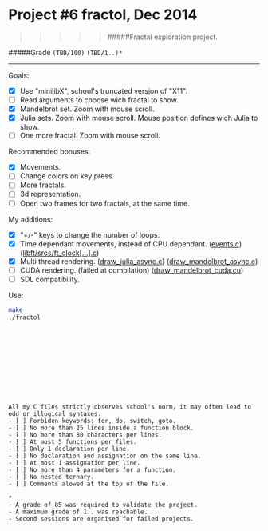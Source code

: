 # Project #6 fractol, Dec 2014
>>>>> #####Fractal exploration project.

#####Grade ``(TBD/100)`` ``(TBD/1..)*``
--------  -----------------------
Goals:
- [X] Use "minilibX", school's truncated version of "X11".
- [ ] Read arguments to choose wich fractal to show.
- [X] Mandelbrot set. Zoom with mouse scroll.
- [X] Julia sets. Zoom with mouse scroll. Mouse position defines wich Julia to show.
- [ ] One more fractal. Zoom with mouse scroll.

Recommended bonuses:
- [X] Movements.
- [ ] Change colors on key press.
- [ ] More fractals.
- [ ] 3d representation.
- [ ] Open two frames for two fractals, at the same time.

My additions:
- [X] "+/-" keys to change the number of loops.
- [X] Time dependant movements, instead of CPU dependant. ([events.c](https://github.com/Ngoguey42/proj06_graph_fractol/blob/master/events.c)) ([libft/srcs/ft_clock[...].c](https://github.com/Ngoguey42/proj06_graph_fractol/tree/master/libft/srcs))
- [X] Multi thread rendering. ([draw_julia_async.c](https://github.com/Ngoguey42/proj06_graph_fractol/blob/master/draw_julia_async.c)) ([draw_mandelbrot_async.c](https://github.com/Ngoguey42/proj06_graph_fractol/blob/master/draw_mandelbrot_async.c))
- [ ] CUDA rendering. (failed at compilation) ([draw_mandelbrot_cuda.cu](https://github.com/Ngoguey42/proj06_graph_fractol/blob/master/draw_mandelbrot_cuda.cu))
- [ ] SDL compatibility.

Use:
```sh
make
./fractol 
```
<br><br><br><br><br><br><br><br>


```
All my C files strictly observes school's norm, it may often lead to odd or illogical syntaxes.
- [ ] Forbiden keywords: for, do, switch, goto.
- [ ] No more than 25 lines inside a function block.
- [ ] No more than 80 characters per lines.
- [ ] At most 5 functions per files.
- [ ] Only 1 declaration per line.  
- [ ] No declaration and assignation on the same line.
- [ ] At most 1 assignation per line.
- [ ] No more than 4 parameters for a function.
- [ ] No nested ternary.
- [ ] Comments alowed at the top of the file.
```
```
*
- A grade of 85 was required to validate the project.
- A maximum grade of 1.. was reachable.
- Second sessions are organised for failed projects.
```
